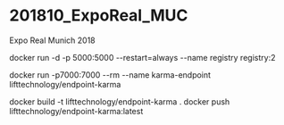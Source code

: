 # 201810_ExpoReal_MUC
Expo Real Munich 2018



docker run -d -p 5000:5000 --restart=always --name registry registry:2

docker run -p7000:7000 --rm --name karma-endpoint lifttechnology/endpoint-karma

docker build -t lifttechnology/endpoint-karma .
docker push lifttechnology/endpoint-karma:latest
